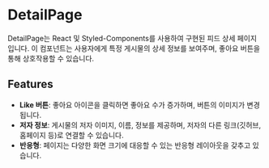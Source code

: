 
# DetailPage

DetailPage는 React 및 Styled-Components를 사용하여 구현된 피드 상세 페이지입니다. 이 컴포넌트는 사용자에게 특정 게시물의 상세 정보를 보여주며, 좋아요 버튼을 통해 상호작용할 수 있습니다.

## Features

- **Like 버튼**: 좋아요 아이콘을 클릭하면 좋아요 수가 증가하며, 버튼의 이미지가 변경됩니다.
- **저자 정보**: 게시물의 저자 이미지, 이름, 정보를 제공하며, 저자의 다른 링크(깃허브, 홈페이지 등)로 연결할 수 있습니다.
- **반응형**: 페이지는 다양한 화면 크기에 대응할 수 있는 반응형 레이아웃을 갖추고 있습니다.
